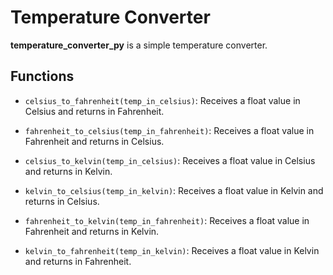# Temperature Converter

**temperature_converter_py** is a simple temperature converter.

## Functions

- `celsius_to_fahrenheit(temp_in_celsius)`: Receives a float value in Celsius and returns in Fahrenheit.

- `fahrenheit_to_celsius(temp_in_fahrenheit)`: Receives a float value in Fahrenheit and returns in Celsius.

- `celsius_to_kelvin(temp_in_celsius)`: Receives a float value in Celsius and returns in Kelvin.

- `kelvin_to_celsius(temp_in_kelvin)`: Receives a float value in Kelvin and returns in Celsius.

- `fahrenheit_to_kelvin(temp_in_fahrenheit)`: Receives a float value in Fahrenheit and returns in Kelvin.

- `kelvin_to_fahrenheit(temp_in_kelvin)`: Receives a float value in Kelvin and returns in Fahrenheit.
